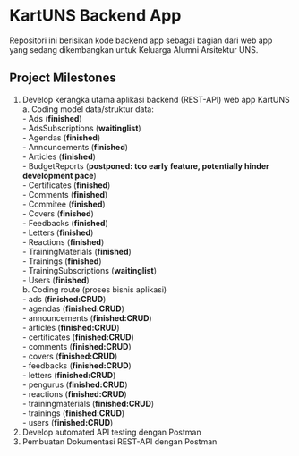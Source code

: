 # KartUNS Backend App

<p>Repositori ini berisikan kode backend app sebagai bagian dari web app yang sedang dikembangkan untuk Keluarga Alumni Arsitektur UNS.</p>

## Project Milestones

1. Develop kerangka utama aplikasi backend (REST-API) web app KartUNS<br>
    a. Coding model data/struktur data:<br>
        - Ads (**finished**)<br>
        - AdsSubscriptions (__waitinglist__)<br>
        - Agendas (**finished**)<br>
        - Announcements (**finished**)<br>
        - Articles (**finished**)<br>
        - BudgetReports (__postponed: too early feature, potentially hinder development pace__)<br>
        - Certificates (**finished**)<br>
        - Comments (**finished**)<br>
        - Commitee (**finished**)<br>
        - Covers (**finished**)<br>
        - Feedbacks (**finished**)<br>
        - Letters (**finished**)<br>
        - Reactions (**finished**)<br>
        - TrainingMaterials (**finished**)<br>
        - Trainings (**finished**)<br>
        - TrainingSubscriptions (__waitinglist__)<br>
        - Users (**finished**)<br>
    b. Coding route (proses bisnis aplikasi)<br>
        - ads (**finished:CRUD**)<br>
        - agendas (**finished:CRUD**)<br>
        - announcements (**finished:CRUD**)<br>
        - articles (**finished:CRUD**)<br>
        - certificates (**finished:CRUD**)<br>
        - comments (**finished:CRUD**)<br>
        - covers (**finished:CRUD**)<br>
        - feedbacks (**finished:CRUD**)<br>
        - letters (**finished:CRUD**)<br>
        - pengurus (**finished:CRUD**)<br>
        - reactions (**finished:CRUD**)<br>
        - trainingmaterials (**finished:CRUD**)<br>
        - trainings (**finished:CRUD**)<br>
        - users (**finished:CRUD**)<br>
2. Develop automated API testing dengan Postman<br>
3. Pembuatan Dokumentasi REST-API dengan Postman<br>